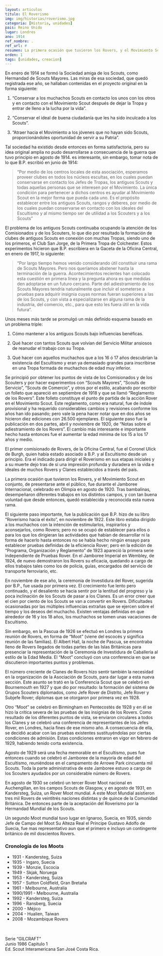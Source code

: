 ```yaml
---
layout: articulos
titulo: El Roverismo
img: img/historias/roverismo.jpg
categoria: [Historia, unidades]
pais: Reino Unido
lugar: Londres
ano: 1914
ref_nombre: .
ref_url: #
resumen: La primera ocasión que tuvieron los Rovers, y el Movimiento Scout en conjunto, de presentarse ante el público, fue durante el Jamboree Internacional
orden: 1
tags: [unidades, creacion]
---
```

En enero de 1914 se formó la Sociedad amiga de los Scouts, como Hermandad de Scouts Mayores. Las miras de esa sociedad, que quedó registrada ese año, se hallaban contenidas en el proyecto original en la forma siguiente:

1. “Conservar a los muchachos Scouts en contacto los unos con los otros y en contacto con el Movimiento Scout después de dejar la Tropa y entrar de lleno a la lucha por la vida”.

2. “Conservar el ideal de buena ciudadanía que les ha sido inculcado a los Scouts”.

3. “Atraer hacia el Movimiento a los jóvenes que no hayan sido Scouts, proporcionándoles oportunidad de servir a su Patria”.

Tal sociedad ha existido desde entonces en forma satisfactoria, pero su idea original amplia no pudo desarrollarse a consecuencia de la guerra que tuvo principio en agosto de 1914. es interesante, sin embargo, tomar nota de lo que B.P. escribió en junio de 1914: 

> “Por medio de los centros locales de esta asociación, esperamos proveer clubes en todos los núcleos escultas, en los cuales puedan conservarse en contacto los Jefes de Tropas, los antiguos Scouts y todas aquellas personas que se interesen por el Movimiento. La única condición para pertenecer a dichos centros es ayudar al Movimiento Scout en la mejor forma que pueda cada uno. Es el propósito establecer entre los antiguos Scouts, rangos y deberes, por medio de los cuales puedan conservarse en contacto con los ideales del Escultismo y al mismo tiempo ser de utilidad a los Scouters y a los Scouts”

El problema de los antiguos Scouts continuaba ocupando la atención de los Comisionados y de los Scouters, lo que dio por resultado la formación de clubes de antiguos Scouts en conexión con muchas Tropas, siendo uno de los primeros, el Club San Jorge, de la Primera Tropa de Colchester. Estos experimentos hicieron que B.P. escribiera en la Gaceta de la Oficina Central, en enero de 1917, lo siguiente: 

> “Por largo tiempo hemos venido considerando útil constituir una rama de Scouts Mayores. Pero nos queríamos abstener hasta la terminación de la guerra. Acontecimientos recientes han colocado esta cuestión en primera línea y la pregunta ahora es que medidas den adoptarse en un futuro cercano. Parte del adiestramiento de los Scouts Mayores tendría naturalmente que incluir el someterse a pruebas para adquirir insignia cuyas normas fueran superiores a las de los Scouts, y con vista a especializarse en alguna rama de la industria, del comercio, etc., para que esto les fuera útil en la vida futura”.

Unos meses más tarde se promulgó un más definido esquema basado en un problema triple:

1. Cómo mantener a los antiguos Scouts bajo influencias benéficas.

2. Qué hacer con tantos Scouts que volvían del Servicio Militar ansiosos de reanudar el trabajo con su Tropa.

3. Qué hacer con aquellos muchachos que a los 16 ó 17 años descubrían la existencia del Escultismo y eran ya demasiado grandes para inscribirse en una Tropa formada de muchachos de edad muy inferior.

Se principió por obtener los puntos de vista de los Comisionados y de los Scouters y por hacer experimentos con “Scouts Mayores”, “Scouts de Servicio”, “Scouts de Comercio”, y otros por el estilo, acabando por escribir un folleto que apareció en septiembre de 1918 y que se llamó “Reglamento de los Rovers”. Este folleto constituye el punto de partida de la acción Rover en el Movimiento Scout. Este reglamento, como era natural, fue de índole provisional y ha requerido considerables cambios y revisiones conforme los años han ido pasando; pero vale la pena hacer notar que en dos años se hicieron diez ediciones con 26.500 ejemplares. El siguiente paso fue la publicación en dos partes, abril y noviembre de 1920, de “Notas sobre el adiestramiento de los Rovers”. El cambio más interesante e importante hecho hasta entonces fue el aumentar la edad mínima de los 15 a los 17 años y medio.

El primer comisionado de Rovers, de la Oficina Central, fue el Coronel Ulick de Burgh, quien había estado asociado a B.P. y al Escultismo desde un principio. Era el indicado para dirigir el Roverismo en sus etapas iniciales y a su muerte dejo tras de sí una impresión profunda y duradera en la vida e ideales de muchos Rovers y Clanes establecidos a través del país.

La primera ocasión que tuvieron los Rovers, y el Movimiento Scout en conjunto, de presentarse ante el público, fue durante el Jamboree Internacional, celebrado en Olimpia en agosto de 1920. Tras bambalinas, desempeñaron diferentes trabajos en los distintos campos, y con tan buena voluntad que desde entonces, quedó establecida y reconocida esta nueva rama.

El siguiente paso importante, fue la publicación que B.P. hizo de su libro “Roverismo hacia el éxito”, en noviembre de 1922. Este libro estaba dirigido a los muchachos con la intención de estimularlos, inspirarlos y aconsejarlos, como Rovers; pero no se ocupó de establecer para ellos o para los que los dirigieran las actividades que habían de desarrollar ni la forma de hacerlo hasta entonces no se había hecho ningún ensayo para establecer pruebas definidas de la eficiencia Rover; pero en la edición de “Programa, Organización y Reglamento” de 1923 apareció la primera serie independiente de Pruebas Rover. En el Jamboree Imperial en Wembley, de 1924, de nuevo demostraron los Rovers su eficacia, quedando a cargo de ellos trabajos tales como los de policía, guías, encargados del servicio de transporte ferroviario, etc.

En noviembre de ese año, la ceremonia de Investidura del Rover, sugerida por B.P., fue usada por primera vez. El crecimiento fue lento pero continuado, y el desaliento se hacia sentir por la lentitud del progreso y la poca inclinación de los Scouts de pasar a los Clanes. Es un error creer que el cien por ciento de los Scouts se van a convertir en Rovers. Dificultades ocasionadas por las múltiples influencias extrañas que se ejercen sobre el tiempo y los deseos del muchacho. Existen ventajas definidas en que alrededor de 16 y los 18 años, los muchachos se tomen unas vacaciones de Escultismo.

Sin embargo, en la Pascua de 1926 se efectuó en Londres la primera reunión de Rovers, en forma de “Moot” (viene del escocés y significa reunión de las familias). El Albert Hall, la noche de Pascua, se encontraba lleno de Rovers llegados de todas partes de las Islas Británicas para presenciar la representación de la Ceremonia de Investidura de Caballería al estilo de la Edad Media. El “Moot” concluyó con una conferencia en que se discutieron importantes puntos y problemas.

El número creciente de Clanes de Rovers hizo sentir también la necesidad en la organización de la Asociación de Scouts, para dar lugar a esta nueva sección. Este asunto se trató en la Conferencia Scout que se celebró en Bournemouth en 1927 y que dio por resultado: la formación del sistema de Grupos Scouters diplomados, como Jefe Rover de Distrito, Jefe Rover y Subjefe Rover; diplomas que se otorgaron por primera vez en 1928.

Otro “Moot” se celebró en Birmingham en Pentecostés de 1928 y en él se hizo la crítica severa de las pruebas de las insignias de los Rovers. Como resultado de los diferentes puntos de vista, se enviaron circulares a todos los Clanes y se celebró una conferencia de representantes de los Jefes Rover, en Londres, hacia fines de ese mismo año. A consecuencia de ella, se decidió acabar con las pruebas existentes sustituyéndolas por ciertas condiciones de admisión. Estas condiciones entraron en vigor en febrero de 1929, habiendo tenido corta existencia.

Agosto de 1929 será una fecha memorable en el Escultismo, pues fue entonces cuando se celebró el Jamboree de la mayoría de edad del Escultismo, reuniéndose en el campamento de Arrowe Park cincuenta mil Scouts. Toda la parte administrativa de este Jamboree estuvo a cargo de los Scouters ayudados por un considerable número de Rovers.

En agosto de 1930 se celebró un tercer Rover Moot nacional en Auchengillan, en los campos Scouts de Glasgow, y en agosto de 1931, en Kandersteg, Suiza, un Rover Moot mundial. A este Moot Mundial asistieron tres mil Rovers de veintitrés naciones distintas y de quince de la Comunidad Británica. De entonces parte de la aceptación del Roverismo por la Hermandad Mundial de los Scouts.

Un segundo Moot mundial tuvo lugar en Ignaroo, Suecia, en 1935, siendo Jefe de Campo del Moot Su Alteza Real el Príncipe Gustavo Adolfo de Suecia, fue mas representativo aun que el primero e incluyo un contingente británico de mil doscientos Rovers.

### Cronología de los Moots

- 1931 - Kandersteg, Suiza
- 1935 - Ingaro, Suecia
- 1939 - Monzie, Escocia
- 1949 - Skjak, Noruega
- 1953 - Kandersteg, Suiza
- 1957 - Sutton Coldfield, Gran Bretaña
- 1961 - Melbourne, Australia
- 1990/1991 - Melbourne, Australia
- 1992 - Kandersteg, Suiza
- 1996 - Ransberg, Suecia
- 2000 - Méjico
- 2004 - Hualien, Taiwan
- 2008 - Mozambique Rovers

<br />
<br />
Serie “GILCRAFT”<br />
Junio 1986 Capitulo 1<br />
Ed. Scout Interamericana San José Costa Rica.
